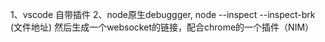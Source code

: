 1、vscode 自带插件
2、node原生debuggger, node --inspect --inspect-brk (文件地址) 然后生成一个websocket的链接，配合chrome的一个插件（NIM）